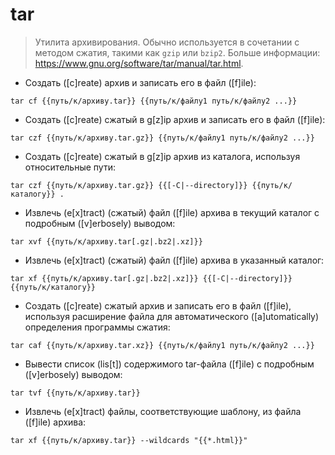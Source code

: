 # tar

> Утилита архивирования.
> Обычно используется в сочетании с методом сжатия, такими как `gzip` или `bzip2`.
> Больше информации: <https://www.gnu.org/software/tar/manual/tar.html>.

- Создать ([c]reate) архив и записать его в файл ([f]ile):

`tar cf {{путь/к/архиву.tar}} {{путь/к/файлу1 путь/к/файлу2 ...}}`

- Создать ([c]reate) сжатый в g[z]ip архив и записать его в файл ([f]ile):

`tar czf {{путь/к/архиву.tar.gz}} {{путь/к/файлу1 путь/к/файлу2 ...}}`

- Создать ([c]reate) сжатый в g[z]ip архив из каталога, используя относительные пути:

`tar czf {{путь/к/архиву.tar.gz}} {{[-C|--directory]}} {{путь/к/каталогу}} .`

- Извлечь (e[x]tract) (сжатый) файл ([f]ile) архива в текущий каталог с подробным ([v]erbosely) выводом:

`tar xvf {{путь/к/архиву.tar[.gz|.bz2|.xz]}}`

- Извлечь (e[x]tract) (сжатый) файл ([f]ile) архива в указанный каталог:

`tar xf {{путь/к/архиву.tar[.gz|.bz2|.xz]}} {{[-C|--directory]}} {{путь/к/каталогу}}`

- Создать ([c]reate) сжатый архив и записать его в файл ([f]ile), используя расширение файла для автоматического ([a]utomatically) определения программы сжатия:

`tar caf {{путь/к/архиву.tar.xz}} {{путь/к/файлу1 путь/к/файлу2 ...}}`

- Вывести список (lis[t]) содержимого tar-файла ([f]ile) с подробным ([v]erbosely) выводом:

`tar tvf {{путь/к/архиву.tar}}`

- Извлечь (e[x]tract) файлы, соответствующие шаблону, из файла ([f]ile) архива:

`tar xf {{путь/к/архиву.tar}} --wildcards "{{*.html}}"`
